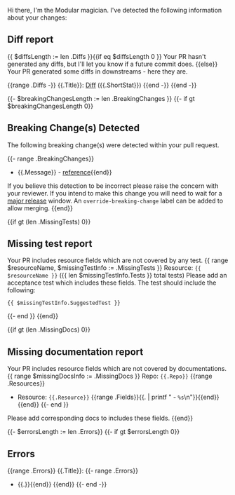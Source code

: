 Hi there, I'm the Modular magician. I've detected the following information about your changes:

## Diff report
{{ $diffsLength := len .Diffs }}{{if eq $diffsLength 0 }}
Your PR hasn't generated any diffs, but I'll let you know if a future commit does.
{{else}}
Your PR generated some diffs in downstreams - here they are.

{{range .Diffs -}}
{{.Title}}: [Diff](https://github.com/modular-magician/{{.Repo}}/compare/auto-pr-{{$.PrNumber}}-old..auto-pr-{{$.PrNumber}}) ({{.ShortStat}})
{{end -}}
{{end -}}

{{- $breakingChangesLength := len .BreakingChanges }}
{{- if gt $breakingChangesLength 0}}
## Breaking Change(s) Detected

The following breaking change(s) were detected within your pull request.

{{- range .BreakingChanges}}
- {{.Message}} - [reference]({{.DocumentationReference}}){{end}}

If you believe this detection to be incorrect please raise the concern with your reviewer.
If you intend to make this change you will need to wait for a [major release](https://www.terraform.io/plugin/sdkv2/best-practices/versioning#example-major-number-increments) window.
An `override-breaking-change` label can be added to allow merging.
{{end}}

{{if gt (len .MissingTests) 0}}
## Missing test report
Your PR includes resource fields which are not covered by any test.
{{ range $resourceName, $missingTestInfo := .MissingTests }}
Resource: `{{ $resourceName }}` ({{ len $missingTestInfo.Tests }} total tests)
Please add an acceptance test which includes these fields. The test should include the following:

```hcl
{{ $missingTestInfo.SuggestedTest }}

```

{{- end }}
{{end}}

{{if gt (len .MissingDocs) 0}}
## Missing documentation report
Your PR includes resource fields which are not covered by documentations.
{{ range $missingDocsInfo := .MissingDocs }}
Repo: `{{.Repo}}`
{{range .Resources}}
- Resource: `{{.Resource}}`
{{range .Fields}}{{. | printf "  - `%s`\n"}}{{end}}
{{end}}
{{- end }}

Please add corresponding docs to includes these fields.
{{end}}

{{- $errorsLength := len .Errors}}
{{- if gt $errorsLength 0}}
## Errors
{{range .Errors}}
{{.Title}}:
{{- range .Errors}}
- {{.}}{{end}}
{{end}}
{{- end -}}
